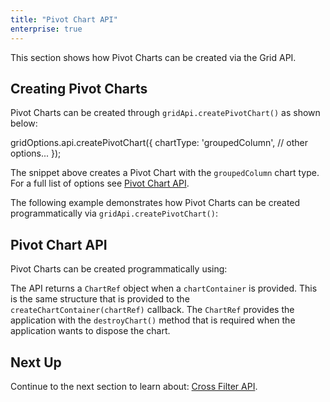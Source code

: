 ```yaml
---
title: "Pivot Chart API"
enterprise: true
---
```


This section shows how Pivot Charts can be created via the Grid API.

## Creating Pivot Charts

Pivot Charts can be created through `gridApi.createPivotChart()` as shown below:

<snippet>
gridOptions.api.createPivotChart({
    chartType: 'groupedColumn',
    // other options...
});
</snippet>

The snippet above creates a Pivot Chart with the `groupedColumn` chart type. For a full list of options see [Pivot Chart API](/integrated-charts-api-pivot-chart/#pivot-chart-api).

The following example demonstrates how Pivot Charts can be created programmatically via `gridApi.createPivotChart()`:  

<grid-example title='Pivot Chart' name='pivot-chart-api' type='generated' options='{ "enterprise": true, "modules": ["clientside", "menu", "rowgrouping", "charts"], "exampleHeight": 900 }'></grid-example>

## Pivot Chart API

Pivot Charts can be created programmatically using:

<api-documentation source='grid-api/api.json' section='charts' names='["createPivotChart"]'></api-documentation>

<interface-documentation interfaceName='CreatePivotChartParams' overrideSrc='integrated-charts-api-pivot-chart/resources/chart-api.json' ></interface-documentation>

The API returns a `ChartRef` object when a `chartContainer` is provided. This is the same structure
that is provided to the `createChartContainer(chartRef)` callback. The `ChartRef` provides the application
with the `destroyChart()` method that is required when the application wants to dispose the chart.

## Next Up

Continue to the next section to learn about: [Cross Filter API](/integrated-charts-api-cross-filter-chart/).


